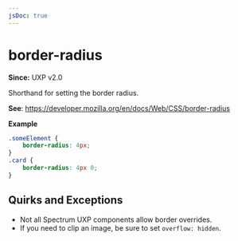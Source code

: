 ```yaml
---
jsDoc: true
---
```

# border-radius

**Since:**  UXP v2.0

Shorthand for setting the border radius.

**See**: https://developer.mozilla.org/en/docs/Web/CSS/border-radius  

**Example**

```css
.someElement {
    border-radius: 4px;
}
.card {
    border-radius: 4px 0;
}
```

## Quirks and Exceptions

* Not all Spectrum UXP components allow border overrides.
* If you need to clip an image, be sure to set `overflow: hidden`.